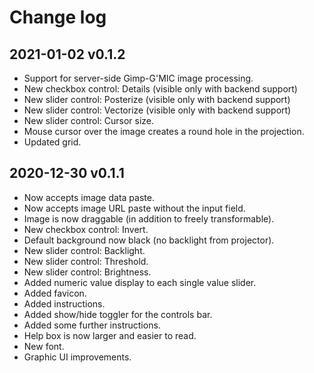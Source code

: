 # Change log

## 2021-01-02 v0.1.2

- Support for server-side Gimp-G'MIC image processing.
- New checkbox control: Details (visible only with backend support)
- New slider control: Posterize (visible only with backend support)
- New slider control: Vectorize (visible only with backend support)
- New slider control: Cursor size.
- Mouse cursor over the image creates a round hole in the projection.
- Updated grid.

## 2020-12-30 v0.1.1

- Now accepts image data paste.
- Now accepts image URL paste without the input field.
- Image is now draggable (in addition to freely transformable).
- New checkbox control: Invert.
- Default background now black (no backlight from projector).
- New slider control: Backlight.
- New slider control: Threshold.
- New slider control: Brightness.
- Added numeric value display to each single value slider.
- Added favicon.
- Added instructions.
- Added show/hide toggler for the controls bar.
- Added some further instructions.
- Help box is now larger and easier to read.
- New font.
- Graphic UI improvements.
